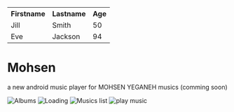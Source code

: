 <table style="width:100%">
  <tr>
    <th>Firstname</th>
    <th>Lastname</th>
    <th>Age</th>
  </tr>
  <tr>
    <td>Jill</td>
    <td>Smith</td>
    <td>50</td>
  </tr>
  <tr>
    <td>Eve</td>
    <td>Jackson</td>
    <td>94</td>
  </tr>
</table>



# Mohsen
a new android music player for MOHSEN YEGANEH musics (comming soon)

![Albums](https://s16.picofile.com/file/8421608826/Screenshot_20210116_203512_Mohsen.jpg)
![Loading](https://s17.picofile.com/file/8421608784/Screenshot_20210116_203452_Mohsen.jpg)
![Musics list](https://s17.picofile.com/file/8421608834/Screenshot_20210116_203518_Mohsen.jpg)
![play music](https://s16.picofile.com/file/8421608876/Screenshot_20210116_203529_Mohsen.jpg)
